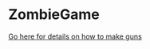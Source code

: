 ZombieGame
==========
[Go here for details on how to make guns](https://github.com/AmityHighCSDevTeam/ZombieGame/wiki/Weapon-JSON-File)
